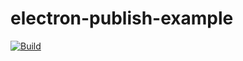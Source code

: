 # electron-publish-example

[![Build](https://github.com/rosshaydenkelly/electron-publish-example/actions/workflows/build.yml/badge.svg)](https://github.com/rosshaydenkelly/electron-publish-example/actions/workflows/build.yml)
